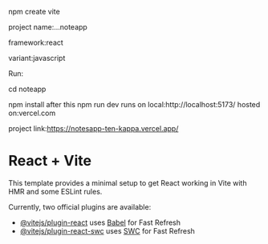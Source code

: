 npm create vite

project name:...noteapp

framework:react

variant:javascript

Run:

cd noteapp

npm install
after this 
npm run dev 
runs on local:http://localhost:5173/
hosted on:vercel.com

project link:https://notesapp-ten-kappa.vercel.app/







# React + Vite

This template provides a minimal setup to get React working in Vite with HMR and some ESLint rules.

Currently, two official plugins are available:

- [@vitejs/plugin-react](https://github.com/vitejs/vite-plugin-react/blob/main/packages/plugin-react/README.md) uses [Babel](https://babeljs.io/) for Fast Refresh
- [@vitejs/plugin-react-swc](https://github.com/vitejs/vite-plugin-react-swc) uses [SWC](https://swc.rs/) for Fast Refresh
